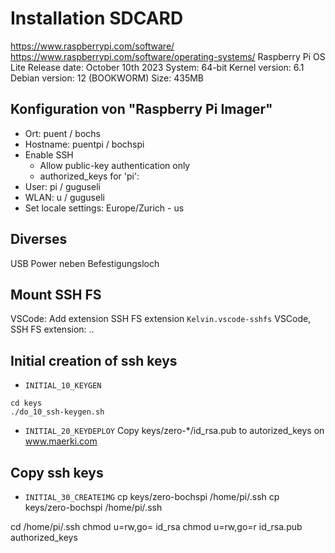 # Installation SDCARD

https://www.raspberrypi.com/software/
https://www.raspberrypi.com/software/operating-systems/
Raspberry Pi OS Lite
Release date: October 10th 2023
System: 64-bit
Kernel version: 6.1
Debian version: 12 (BOOKWORM)
Size: 435MB

## Konfiguration von "Raspberry Pi Imager"

* Ort: puent / bochs
* Hostname: puentpi / bochspi
* Enable SSH
  * Allow public-key authentication only
  * authorized_keys for 'pi': <empty>
* User: pi / guguseli
* WLAN: u / guguseli
* Set locale settings: Europe/Zurich - us

## Diverses

USB Power neben Befestigungsloch

## Mount SSH FS

VSCode: Add extension SSH FS extension `Kelvin.vscode-sshfs`
VSCode, SSH FS extension: ..

## Initial creation of ssh keys

* `INITIAL_10_KEYGEN`
```
cd keys
./do_10_ssh-keygen.sh
```

* `INITIAL_20_KEYDEPLOY`
Copy keys/zero-*/id_rsa.pub to autorized_keys on www.maerki.com

## Copy ssh keys

* `INITIAL_30_CREATEIMG`
cp keys/zero-bochspi <bochspi>/home/pi/.ssh
cp keys/zero-bochspi <bochspi>/home/pi/.ssh

cd <bochspi>/home/pi/.ssh
chmod u=rw,go= id_rsa
chmod u=rw,go=r id_rsa.pub authorized_keys

